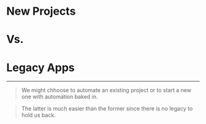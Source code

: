 # New Projects
# Vs.
# Legacy Apps

---


> We might chhoose to automate an existing project or to start a new one with automation baked in.

> The latter is much easier than the former since there is no legacy to hold us back.